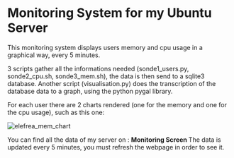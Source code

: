 <h1>Monitoring System for my Ubuntu Server</h1>

This monitoring system displays users memory and cpu usage in a graphical way, every 5 minutes.

3 scripts gather all the informations needed (sonde1_users.py, sonde2_cpu.sh, sonde3_mem.sh), the data is then send to a sqlite3 database.
Another script (visualisation.py) does the transcription of the database data to a graph, using the python pygal library.

For each user there are 2 charts rendered (one for the memory and one for the cpu usage), such as this one:

![elefrea_mem_chart](https://user-images.githubusercontent.com/62560237/113290432-ec0d4b80-92f1-11eb-822e-b6d175d27dc1.png)

You can find all the data of my server on : <a src="https://monitoring-ubuntu.herokuapp.com/"> <strong> Monitoring Screen </strong> </a>
The data is updated every 5 minutes, you must refresh the webpage in order to see it.
